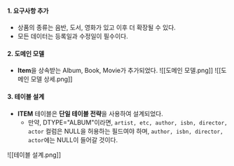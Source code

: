
#### 1. 요구사항 추가

- 상품의 종류는 음반, 도서, 영화가 있고 이후 더 확장될 수 있다.
- 모든 데이터는 등록일과 수정일이 필수이다.


#### 2. 도메인 모델

- **Item**을 상속받는 Album, Book, Movie가 추가되었다.
![[도메인 모델.png]]
![[도메인 모델 상세.png]]

#### 3. 테이블 설계

- **ITEM** 테이블은 **단일 테이블 전략**을 사용하여 설계되었다.
	- 만약, DTYPE="ALBUM"이라면,  `artist, etc, author, isbn, director, actor` 컬럼은 NULL을 허용하는 필드여야 하며, `author, isbn, director, actor`에는  NULL이 들어갈 것이다.

![[테이블 설계.png]]